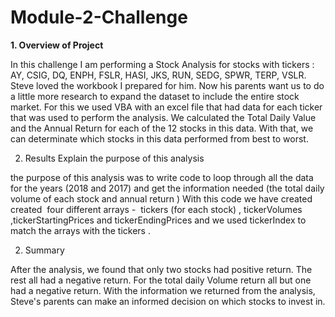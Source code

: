 # Module-2-Challenge

**1. Overview of Project**

In this challenge I am performing a Stock Analysis for stocks with tickers : AY, CSIG, DQ, ENPH, FSLR, HASI, JKS, RUN, SEDG, SPWR, TERP, VSLR. Steve loved the workbook I prepared for him. Now his parents want us to do a little more research to expand the dataset to include the entire stock market. For this we used VBA with an excel file that had data for each ticker that was used to perform the analysis. We calculated the Total Daily Value and the Annual Return for each of the 12 stocks in this data. With that, we can determinate which stocks in this data performed from best to worst.

2. Results
Explain the purpose of this analysis

the purpose of this analysis was to write code to loop through all the data for the years (2018 and 2017) and get the information needed (the total daily volume of each stock and annual return ) With this code we have created created  four different arrays -  tickers (for each stock) , tickerVolumes ,tickerStartingPrices and tickerEndingPrices and we used tickerIndex to match the arrays with the tickers .

2. Summary

After the analysis, we found that only two stocks had positive return. The rest all had a negative return. For the total daily Volume return all but one had a negative return. With the information we returned from the analysis, Steve's parents can make an informed decision on which stocks to invest in.

